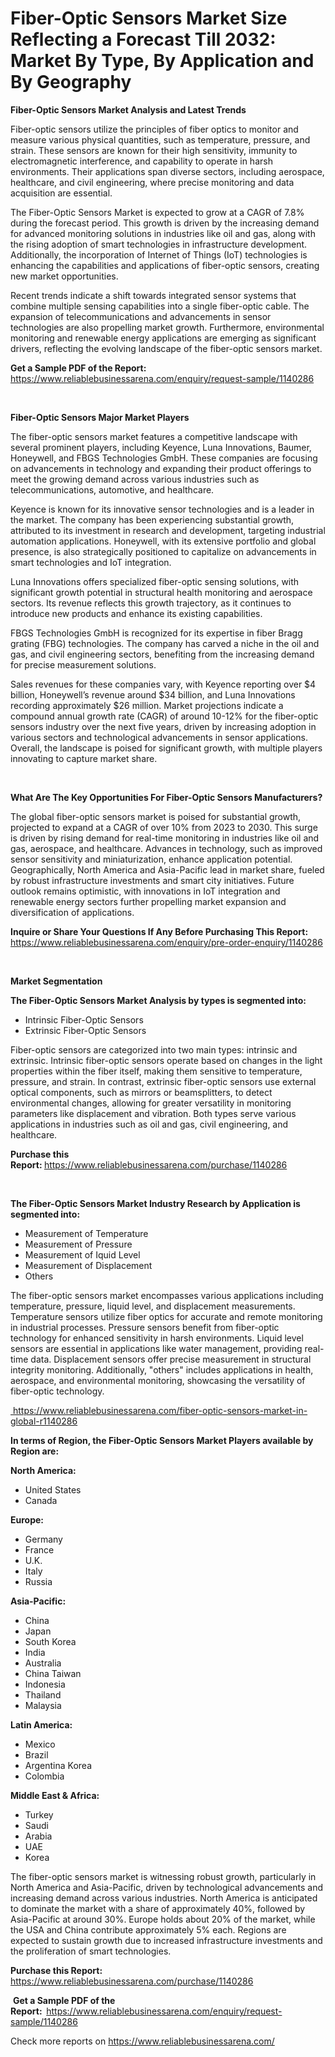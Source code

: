 <p><h1>Fiber-Optic Sensors Market Size Reflecting a Forecast Till 2032: Market By Type, By Application and By Geography</h1></p><p><strong>Fiber-Optic Sensors Market Analysis and Latest Trends</strong></p>
<p><p>Fiber-optic sensors utilize the principles of fiber optics to monitor and measure various physical quantities, such as temperature, pressure, and strain. These sensors are known for their high sensitivity, immunity to electromagnetic interference, and capability to operate in harsh environments. Their applications span diverse sectors, including aerospace, healthcare, and civil engineering, where precise monitoring and data acquisition are essential.</p><p>The Fiber-Optic Sensors Market is expected to grow at a CAGR of 7.8% during the forecast period. This growth is driven by the increasing demand for advanced monitoring solutions in industries like oil and gas, along with the rising adoption of smart technologies in infrastructure development. Additionally, the incorporation of Internet of Things (IoT) technologies is enhancing the capabilities and applications of fiber-optic sensors, creating new market opportunities.</p><p>Recent trends indicate a shift towards integrated sensor systems that combine multiple sensing capabilities into a single fiber-optic cable. The expansion of telecommunications and advancements in sensor technologies are also propelling market growth. Furthermore, environmental monitoring and renewable energy applications are emerging as significant drivers, reflecting the evolving landscape of the fiber-optic sensors market.</p></p>
<p><strong>Get a Sample PDF of the Report:&nbsp;</strong> <a href="https://www.reliablebusinessarena.com/enquiry/request-sample/1140286?utm_campaign=3552&utm_medium=2&utm_source=Github&utm_content=ia&utm_term=25032025&utm_id=fiber-optic-sensors">https://www.reliablebusinessarena.com/enquiry/request-sample/1140286</a></p>
<p>&nbsp;</p>
<p><strong>Fiber-Optic Sensors Major Market Players</strong></p>
<p><p>The fiber-optic sensors market features a competitive landscape with several prominent players, including Keyence, Luna Innovations, Baumer, Honeywell, and FBGS Technologies GmbH. These companies are focusing on advancements in technology and expanding their product offerings to meet the growing demand across various industries such as telecommunications, automotive, and healthcare.</p><p>Keyence is known for its innovative sensor technologies and is a leader in the market. The company has been experiencing substantial growth, attributed to its investment in research and development, targeting industrial automation applications. Honeywell, with its extensive portfolio and global presence, is also strategically positioned to capitalize on advancements in smart technologies and IoT integration.</p><p>Luna Innovations offers specialized fiber-optic sensing solutions, with significant growth potential in structural health monitoring and aerospace sectors. Its revenue reflects this growth trajectory, as it continues to introduce new products and enhance its existing capabilities.</p><p>FBGS Technologies GmbH is recognized for its expertise in fiber Bragg grating (FBG) technologies. The company has carved a niche in the oil and gas, and civil engineering sectors, benefiting from the increasing demand for precise measurement solutions.</p><p>Sales revenues for these companies vary, with Keyence reporting over $4 billion, Honeywell’s revenue around $34 billion, and Luna Innovations recording approximately $26 million. Market projections indicate a compound annual growth rate (CAGR) of around 10-12% for the fiber-optic sensors industry over the next five years, driven by increasing adoption in various sectors and technological advancements in sensor applications. Overall, the landscape is poised for significant growth, with multiple players innovating to capture market share.</p></p>
<p>&nbsp;</p>
<p><strong>What Are The Key Opportunities For Fiber-Optic Sensors Manufacturers?</strong></p>
<p><p>The global fiber-optic sensors market is poised for substantial growth, projected to expand at a CAGR of over 10% from 2023 to 2030. This surge is driven by rising demand for real-time monitoring in industries like oil and gas, aerospace, and healthcare. Advances in technology, such as improved sensor sensitivity and miniaturization, enhance application potential. Geographically, North America and Asia-Pacific lead in market share, fueled by robust infrastructure investments and smart city initiatives. Future outlook remains optimistic, with innovations in IoT integration and renewable energy sectors further propelling market expansion and diversification of applications.</p></p>
<p><strong>Inquire or Share Your Questions If Any Before Purchasing This Report:</strong> <a href="https://www.reliablebusinessarena.com/enquiry/pre-order-enquiry/1140286?utm_campaign=3552&utm_medium=2&utm_source=Github&utm_content=ia&utm_term=25032025&utm_id=fiber-optic-sensors">https://www.reliablebusinessarena.com/enquiry/pre-order-enquiry/1140286</a></p>
<p>&nbsp;</p>
<p><strong>Market Segmentation</strong></p>
<p><strong>The Fiber-Optic Sensors Market Analysis by types is segmented into:</strong></p>
<p><ul><li>Intrinsic Fiber-Optic Sensors</li><li>Extrinsic Fiber-Optic Sensors</li></ul></p>
<p><p>Fiber-optic sensors are categorized into two main types: intrinsic and extrinsic. Intrinsic fiber-optic sensors operate based on changes in the light properties within the fiber itself, making them sensitive to temperature, pressure, and strain. In contrast, extrinsic fiber-optic sensors use external optical components, such as mirrors or beamsplitters, to detect environmental changes, allowing for greater versatility in monitoring parameters like displacement and vibration. Both types serve various applications in industries such as oil and gas, civil engineering, and healthcare.</p></p>
<p><strong>Purchase this Report:&nbsp;</strong><a href="https://www.reliablebusinessarena.com/purchase/1140286?utm_campaign=3552&utm_medium=2&utm_source=Github&utm_content=ia&utm_term=25032025&utm_id=fiber-optic-sensors">https://www.reliablebusinessarena.com/purchase/1140286</a></p>
<p>&nbsp;</p>
<p><strong>The Fiber-Optic Sensors Market Industry Research by Application is segmented into:</strong></p>
<p><ul><li>Measurement of Temperature</li><li>Measurement of Pressure</li><li>Measurement of Iquid Level</li><li>Measurement of Displacement</li><li>Others</li></ul></p>
<p><p>The fiber-optic sensors market encompasses various applications including temperature, pressure, liquid level, and displacement measurements. Temperature sensors utilize fiber optics for accurate and remote monitoring in industrial processes. Pressure sensors benefit from fiber-optic technology for enhanced sensitivity in harsh environments. Liquid level sensors are essential in applications like water management, providing real-time data. Displacement sensors offer precise measurement in structural integrity monitoring. Additionally, "others" includes applications in health, aerospace, and environmental monitoring, showcasing the versatility of fiber-optic technology.</p></p>
<p><a href="https://www.reliablebusinessarena.com/fiber-optic-sensors-market-in-global-r1140286?utm_campaign=3552&utm_medium=2&utm_source=Github&utm_content=ia&utm_term=25032025&utm_id=fiber-optic-sensors">&nbsp;https://www.reliablebusinessarena.com/fiber-optic-sensors-market-in-global-r1140286</a></p>
<p><strong>In terms of Region, the Fiber-Optic Sensors Market Players available by Region are:</strong></p>
<p>
    <p> <strong> North America: </strong>
        <ul>
            <li>United States</li>
            <li>Canada</li>
        </ul>
        </p> 
    <p> <strong> Europe: </strong>
        <ul>
            <li>Germany</li>
            <li>France</li>
            <li>U.K.</li>
            <li>Italy</li>
            <li>Russia</li>
        </ul>
        </p> 
    <p> <strong> Asia-Pacific: </strong>
        <ul>
            <li>China</li>
            <li>Japan</li>
            <li>South Korea</li>
            <li>India</li>
            <li>Australia</li>
            <li>China Taiwan</li>
            <li>Indonesia</li>
            <li>Thailand</li>
            <li>Malaysia</li>
        </ul>
        </p> 
    <p> <strong> Latin America: </strong>
        <ul>
            <li>Mexico</li>
            <li>Brazil</li>
            <li>Argentina Korea</li>
            <li>Colombia</li>
        </ul>
        </p> 
    <p> <strong> Middle East & Africa: </strong>
        <ul>
            <li>Turkey</li>
            <li>Saudi</li>
            <li>Arabia</li>
            <li>UAE</li>
            <li>Korea</li>
        </ul>
    </p>
    </p>
<p><p>The fiber-optic sensors market is witnessing robust growth, particularly in North America and Asia-Pacific, driven by technological advancements and increasing demand across various industries. North America is anticipated to dominate the market with a share of approximately 40%, followed by Asia-Pacific at around 30%. Europe holds about 20% of the market, while the USA and China contribute approximately 5% each. Regions are expected to sustain growth due to increased infrastructure investments and the proliferation of smart technologies.</p></p>
<p><strong>Purchase this Report: </strong><a href="https://www.reliablebusinessarena.com/purchase/1140286?utm_campaign=3552&utm_medium=2&utm_source=Github&utm_content=ia&utm_term=25032025&utm_id=fiber-optic-sensors">https://www.reliablebusinessarena.com/purchase/1140286</a></p>
<p>&nbsp;<strong>Get a Sample PDF of the Report:&nbsp;&nbsp;</strong><a href="https://www.reliablebusinessarena.com/enquiry/request-sample/1140286?utm_campaign=3552&utm_medium=2&utm_source=Github&utm_content=ia&utm_term=25032025&utm_id=fiber-optic-sensors">https://www.reliablebusinessarena.com/enquiry/request-sample/1140286</a></p>
<p><strong></strong></p>
<p>Check more reports on <a href="https://www.reliablebusinessarena.com/?utm_campaign=3552&utm_medium=2&utm_source=Github&utm_content=ia&utm_term=25032025&utm_id=fiber-optic-sensors">https://www.reliablebusinessarena.com/</a></p>